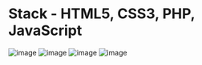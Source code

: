 # Stack - HTML5, CSS3, PHP, JavaScript
![image](https://github.com/sk1wz/Educational_Platform/assets/78929376/c3b6f385-d08b-4e9d-a416-99c7b87736c6)
![image](https://github.com/user-attachments/assets/a8860a2e-41b6-4749-9ad1-9230fb3ab26d)
![image](https://github.com/user-attachments/assets/44f21221-3478-4abf-8c49-df72f62f8a8a)
![image](https://github.com/user-attachments/assets/32cd50dd-4bf5-4200-afb1-30ed5fdd2ce9)

